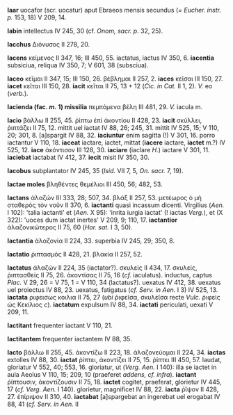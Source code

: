 **Iaar** uocafor (scr. uocatur) aput Ebraeos mensis secundus (*= Eucher.
instr. p.* 153, 18) V 209, 14.

**Iabin** intellectus IV 245, 30 (cf. *Onom, sacr. p.* 32, 25).

**Iacchus** Διόνυσος II 278, 20.

**Iacens** κείμενος II 347, 16; III 450, 55. iactatus, iactus IV 350, 6.
**iacentia** subsiciua, reliqua IV 350, 7; V 601, 38 (subsciua).

**Iaceo** κεῖμαι II 347, 15; III 150, 26. βέβλημαι II 257, 2. **iaces**
κεῖσαι III 150, 27. **iacet** κεῖται III 150, 28. **iacit** κεῖται II
75, 13 + 12 (*Cic. in Cat.* II 1, 2). *V.* eo (*verb.*).

**Iacienda (fac. *m.* 1) missilia** πεμπόμενα βέλη III 481, 29. *V.*
iacula m.

**Iacio** βάλλω II 255, 45. ῥίπτω ἐπὶ ἀκοντίου II 428, 23. **iacit**
σκύλλει, ῥιπτάζει II 75, 12. mittit uel iactat IV 88, 26; 245, 31.
mittit IV 525, 15; V 110, 20; 301, 8. [a]spargit IV 88, 32.
**iaciuntur** enim sagitta (!) V 301, 16. porro iactantur V 110, 18.
**iaceat** iactare, iactet, mittat (**iacere** iactare, **iactet** m.?)
IV 525, 12. **iace** ἀκόντισον III 128, 30. **iaciare** (iaclare *H.*)
iactare V 301, 11. **iaciebat** iactabat IV 412, 37. **iecit** misit IV
350, 30.

**Iacobus** subplantator IV 245, 35 (*Isid.* VII 7, 5, *On. sacr.* 7,
19).

**Iactae moles** βληθέντες θεμέλιοι III 450, 56; 482, 53.

**Iactans** ἀλαζών III 333, 28; 507, 34. βλάξ II 257, 53. μετέωρος ὁ μὴ
σταθερὸς τὸν νοῦν II 370, 6. **iactanti** quasi incassum dicenti.
Virgilius (*Aen.* I 102): 'talia iactanti' et (*Aen.* X 95): 'inrita
iurgia iactat' (! iactas *Verg.*), et (X 322): 'uoces dum iactat
inertes' V 209, 9; 110, 17. **iactantior** ἀλαζονικώτερος II 75, 60
(*Hor. sat.* I 3, 50).

**Iactantia** ἀλαζονία II 224, 33. superbia IV 245, 29; 350, 8.

**Iactatio** ῥιπτασμός II 428, 21. βλακία II 257, 52.

**Iactatus** ἀλαζών II 224, 35 (iactator?). σκυλείς II 434, 17. σκυλείς,
ῥιπτασθείς II 75, 26. ἀκοντίσας II 75, 16 (*cf.* iaculatus). inductus,
captus *Plac.* V 29, 26 = V 75, 1 = V 110, 34 (lactatus?). uexatus IV
412, 38. uexatus uel proiectus IV 88, 23. uexatus, fatigatus (*cf. Serv.
in Aen.* I 3) IV 525, 13. **iactata** ριφεισως κοιλια II 75, 27 (*ubi*
ῥιφεῖσα, σκυλεῖσα recte *Vulc.* ῥιφεὶς ὡς Κεκίλιος *c*). **iactatum**
expulsum IV 88, 34. **iactati** periculati, uexati V 209, 11.

**Iactitant** frequenter iactant V 110, 21.

**Iactitantem** frequenter iactantem IV 88, 35.

**Iacto** βάλλω II 255, 45. ἀκοντίζω II 223, 18. ἀλαζονεύομαι II 224,
34. **iactas** extolles IV 88, 30. **iactat** ῥίπτει, ἀκοντίζει II 75,
15. ῥίπτει III 450, 57. laudat, gloriatur V 552, 40; 553, 16. gloriatur,
ut (*Verg. Aen.* I 140): illa se iactet in aula Aeolus V 110, 15; 209,
10 (praeferet *addens, cf. infra*). **iactant** ῥίπτουσιν,
ἀκοντίζουσιν II 75, 18. **iactet** cogitet, praeferat, glorietur IV 445,
17 (*cf. Verg. Aen.* I 140). glorietur, magnificet IV 88, 22. **iacta**
ῥῖψον II 428, 27. ἐπίριψον II 310, 40. **iactabat** [a]spargebat an
ingerebat uel erogabat IV 88, 41 (*cf. Serv. in Aen.* II
